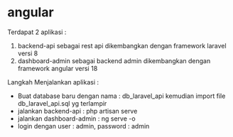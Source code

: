 # angular

Terdapat 2 aplikasi :
1. backend-api sebagai rest api dikembangkan dengan framework laravel versi 8
2. dashboard-admin sebagai backend admin dikembangkan dengan framework angular versi 18

Langkah Menjalankan aplikasi :

- Buat database baru dengan nama : db_laravel_api kemudian import file db_laravel_api.sql yg terlampir
- jalankan backend-api : php artisan serve
- jalankan dashboard-admin : ng serve -o
- login dengan user : admin, password : admin
